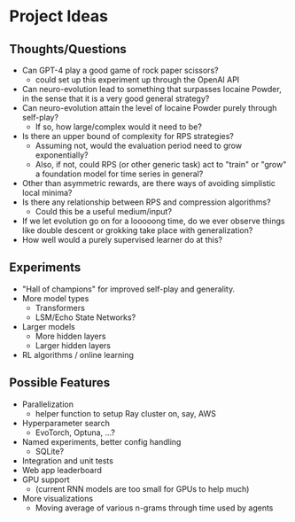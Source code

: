 # Project Ideas

## Thoughts/Questions
* Can GPT-4 play a good game of rock paper scissors?
  * could set up this experiment up through the OpenAI API 
* Can neuro-evolution lead to something that surpasses Iocaine Powder, in the sense that it is a very good general strategy?
* Can neuro-evolution attain the level of Iocaine Powder purely through self-play?
  * If so, how large/complex would it need to be?
* Is there an upper bound of complexity for RPS strategies?
  * Assuming not, would the evaluation period need to grow exponentially?
  * Also, if not, could RPS (or other generic task) act to "train" or "grow" a foundation model for time series in general? 
* Other than asymmetric rewards, are there ways of avoiding simplistic local minima?
* Is there any relationship between RPS and compression algorithms?
  * Could this be a useful medium/input? 
* If we let evolution go on for a looooong time, do we ever observe things like double descent or grokking take place with generalization?
* How well would a purely supervised learner do at this?

## Experiments
* "Hall of champions" for improved self-play and generality.
* More model types
  * Transformers
  * LSM/Echo State Networks?
* Larger models
  * More hidden layers
  * Larger hidden layers
* RL algorithms / online learning

## Possible Features
* Parallelization
  * helper function to setup Ray cluster on, say, AWS 
* Hyperparameter search
  * EvoTorch, Optuna, ...?
* Named experiments, better config handling
  * SQLite? 
* Integration and unit tests
* Web app leaderboard
* GPU support
  * (current RNN models are too small for GPUs to help much) 
* More visualizations
  * Moving average of various n-grams through time used by agents